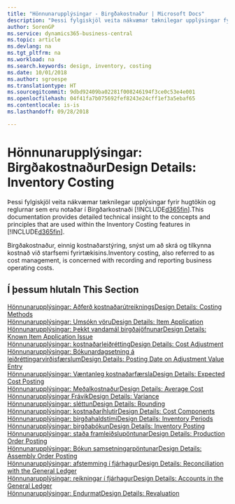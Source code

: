 ```yaml
---
title: "Hönnunarupplýsingar - Birgðakostnaður | Microsoft Docs"
description: "Þessi fylgiskjöl veita nákvæmar tæknilegar upplýsingar fyrir hugtökin og reglurnar sem eru notaðar í Birgðarkostnaði  í Business Central."
author: SorenGP
ms.service: dynamics365-business-central
ms.topic: article
ms.devlang: na
ms.tgt_pltfrm: na
ms.workload: na
ms.search.keywords: design, inventory, costing
ms.date: 10/01/2018
ms.author: sgroespe
ms.translationtype: HT
ms.sourcegitcommit: 9dbd92409ba02281f008246194f3ce0c53e4e001
ms.openlocfilehash: 04f41fa7b075692fef8243e24cff1ef3a5ebaf65
ms.contentlocale: is-is
ms.lasthandoff: 09/28/2018

---
```

# <a name="design-details-inventory-costing"></a><span data-ttu-id="7c8e4-103">Hönnunarupplýsingar: Birgðakostnaður</span><span class="sxs-lookup"><span data-stu-id="7c8e4-103">Design Details: Inventory Costing</span></span>
<span data-ttu-id="7c8e4-104">Þessi fylgiskjöl veita nákvæmar tæknilegar upplýsingar fyrir hugtökin og reglurnar sem eru notaðar í Birgðarkostnaði [!INCLUDE[d365fin](includes/d365fin_md.md)].</span><span class="sxs-lookup"><span data-stu-id="7c8e4-104">This documentation provides detailed technical insight to the concepts and principles that are used within the Inventory Costing features in [!INCLUDE[d365fin](includes/d365fin_md.md)].</span></span>  

<span data-ttu-id="7c8e4-105">Birgðakostnaður, einnig kostnaðarstýring, snýst um að skrá og tilkynna kostnað við starfsemi fyrirtækisins.</span><span class="sxs-lookup"><span data-stu-id="7c8e4-105">Inventory costing, also referred to as cost management, is concerned with recording and reporting business operating costs.</span></span>  

## <a name="in-this-section"></a><span data-ttu-id="7c8e4-106">Í þessum hluta</span><span class="sxs-lookup"><span data-stu-id="7c8e4-106">In This Section</span></span>  
[<span data-ttu-id="7c8e4-107">Hönnunarupplýsingar: Aðferð kostnaðarútreiknings</span><span class="sxs-lookup"><span data-stu-id="7c8e4-107">Design Details: Costing Methods</span></span>](design-details-costing-methods.md)  
[<span data-ttu-id="7c8e4-108">Hönnunarupplýsingar: Umsókn vöru</span><span class="sxs-lookup"><span data-stu-id="7c8e4-108">Design Details: Item Application</span></span>](design-details-item-application.md)  
[<span data-ttu-id="7c8e4-109">Hönnunarupplýsingar: Þekkt vandamál birgðajöfnunar</span><span class="sxs-lookup"><span data-stu-id="7c8e4-109">Design Details: Known Item Application Issue</span></span>](design-details-inventory-zero-level-open-item-ledger-entries.md)  
[<span data-ttu-id="7c8e4-110">Hönnunarupplýsingar: kostnaðarleiðrétting</span><span class="sxs-lookup"><span data-stu-id="7c8e4-110">Design Details: Cost Adjustment</span></span>](design-details-cost-adjustment.md)  
[<span data-ttu-id="7c8e4-111">Hönnunarupplýsingar: Bókunardagsetning á leiðréttingarvirðisfærslum</span><span class="sxs-lookup"><span data-stu-id="7c8e4-111">Design Details: Posting Date on Adjustment Value Entry</span></span>](design-details-inventory-adjustment-value-entry-posting-date.md)  
[<span data-ttu-id="7c8e4-112">Hönnunarupplýsingar: Væntanleg kostnaðarfærsla</span><span class="sxs-lookup"><span data-stu-id="7c8e4-112">Design Details: Expected Cost Posting</span></span>](design-details-expected-cost-posting.md)  
[<span data-ttu-id="7c8e4-113">Hönnunarupplýsingar: Meðalkostnaður</span><span class="sxs-lookup"><span data-stu-id="7c8e4-113">Design Details: Average Cost</span></span>](design-details-average-cost.md)  
[<span data-ttu-id="7c8e4-114">Hönnunarupplýsingar Frávik</span><span class="sxs-lookup"><span data-stu-id="7c8e4-114">Design Details: Variance</span></span>](design-details-variance.md)  
[<span data-ttu-id="7c8e4-115">Hönnunarupplýsingar: sléttun</span><span class="sxs-lookup"><span data-stu-id="7c8e4-115">Design Details: Rounding</span></span>](design-details-rounding.md)  
[<span data-ttu-id="7c8e4-116">Hönnunarupplýsingar: kostnaðaríhlutir</span><span class="sxs-lookup"><span data-stu-id="7c8e4-116">Design Details: Cost Components</span></span>](design-details-cost-components.md)  
[<span data-ttu-id="7c8e4-117">Hönnunarupplýsingar: birgðahaldstími</span><span class="sxs-lookup"><span data-stu-id="7c8e4-117">Design Details: Inventory Periods</span></span>](design-details-inventory-periods.md)  
[<span data-ttu-id="7c8e4-118">Hönnunarupplýsingar: birgðabókun</span><span class="sxs-lookup"><span data-stu-id="7c8e4-118">Design Details: Inventory Posting</span></span>](design-details-inventory-posting.md)  
[<span data-ttu-id="7c8e4-119">Hönnunarupplýsingar: staða framleiðslupöntunar</span><span class="sxs-lookup"><span data-stu-id="7c8e4-119">Design Details: Production Order Posting</span></span>](design-details-production-order-posting.md)  
[<span data-ttu-id="7c8e4-120">Hönnunarupplýsingar: Bókun samsetningarpöntunar</span><span class="sxs-lookup"><span data-stu-id="7c8e4-120">Design Details: Assembly Order Posting</span></span>](design-details-assembly-order-posting.md)  
[<span data-ttu-id="7c8e4-121">Hönnunarupplýsingar: afstemming í fjárhagur</span><span class="sxs-lookup"><span data-stu-id="7c8e4-121">Design Details: Reconciliation with the General Ledger</span></span>](design-details-reconciliation-with-the-general-ledger.md)  
[<span data-ttu-id="7c8e4-122">Hönnunarupplýsingar: reikningar í fjárhagur</span><span class="sxs-lookup"><span data-stu-id="7c8e4-122">Design Details: Accounts in the General Ledger</span></span>](design-details-accounts-in-the-general-ledger.md)  
[<span data-ttu-id="7c8e4-123">Hönnunarupplýsingar: Endurmat</span><span class="sxs-lookup"><span data-stu-id="7c8e4-123">Design Details: Revaluation</span></span>](design-details-revaluation.md)

